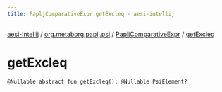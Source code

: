 ```yaml
---
title: PapljComparativeExpr.getExcleq - aesi-intellij
---
```


[aesi-intellij](../../index.html) / [org.metaborg.paplj.psi](../index.html) / [PapljComparativeExpr](index.html) / [getExcleq](.)

# getExcleq

`@Nullable abstract fun getExcleq(): @Nullable PsiElement?`